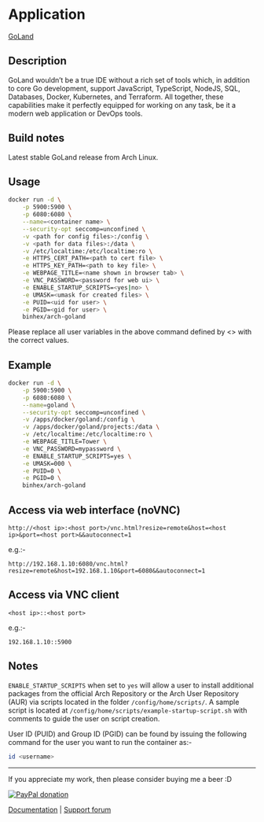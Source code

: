 # Application

[GoLand](https://www.jetbrains.com/go/)

## Description

GoLand wouldn’t be a true IDE without a rich set of tools which, in addition to
core Go development, support JavaScript, TypeScript, NodeJS, SQL, Databases,
Docker, Kubernetes, and Terraform. All together, these capabilities make it
perfectly equipped for working on any task, be it a modern web application or
DevOps tools.

## Build notes

Latest stable GoLand release from Arch Linux.

## Usage

```bash
docker run -d \
    -p 5900:5900 \
    -p 6080:6080 \
    --name=<container name> \
    --security-opt seccomp=unconfined \
    -v <path for config files>:/config \
    -v <path for data files>:/data \
    -v /etc/localtime:/etc/localtime:ro \
    -e HTTPS_CERT_PATH=<path to cert file> \
    -e HTTPS_KEY_PATH=<path to key file> \
    -e WEBPAGE_TITLE=<name shown in browser tab> \
    -e VNC_PASSWORD=<password for web ui> \
    -e ENABLE_STARTUP_SCRIPTS=<yes|no> \
    -e UMASK=<umask for created files> \
    -e PUID=<uid for user> \
    -e PGID=<gid for user> \
    binhex/arch-goland
```

Please replace all user variables in the above command defined by <> with the
correct values.

## Example

```bash
docker run -d \
    -p 5900:5900 \
    -p 6080:6080 \
    --name=goland \
    --security-opt seccomp=unconfined \
    -v /apps/docker/goland:/config \
    -v /apps/docker/goland/projects:/data \
    -v /etc/localtime:/etc/localtime:ro \
    -e WEBPAGE_TITLE=Tower \
    -e VNC_PASSWORD=mypassword \
    -e ENABLE_STARTUP_SCRIPTS=yes \
    -e UMASK=000 \
    -e PUID=0 \
    -e PGID=0 \
    binhex/arch-goland
```

## Access via web interface (noVNC)

`http://<host ip>:<host port>/vnc.html?resize=remote&host=<host ip>&port=<host
port>&&autoconnect=1`

e.g.:-

`http://192.168.1.10:6080/vnc.html?resize=remote&host=192.168.1.10&port=6080&&autoconnect=1`

## Access via VNC client

`<host ip>::<host port>`

e.g.:-

`192.168.1.10::5900`

## Notes

`ENABLE_STARTUP_SCRIPTS` when set to `yes` will allow a user to install
additional packages from the official Arch Repository or the Arch User
Repository (AUR) via scripts located in the folder `/config/home/scripts/`. A
sample script is located at `/config/home/scripts/example-startup-script.sh`
with comments to guide the user on script creation.

User ID (PUID) and Group ID (PGID) can be found by issuing the following command
for the user you want to run the container as:-

```bash
id <username>
```

___
If you appreciate my work, then please consider buying me a beer  :D

[![PayPal donation](https://www.paypal.com/en_US/i/btn/btn_donate_SM.gif)](https://www.paypal.com/cgi-bin/webscr?cmd=_s-xclick&hosted_button_id=MM5E27UX6AUU4)

[Documentation](https://github.com/binhex/documentation) | [Support forum](https://forums.unraid.net/topic/130806-support-binhex-goland/)
